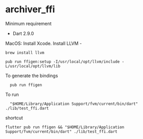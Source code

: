 # archiver_ffi

Minimum requirement
 - Dart 2.9.0

MacOS:
    Install Xcode.
    Install LLVM -  
    
```shell
brew install llvm

pub run ffigen:setup -I/usr/local/opt/llvm/include -L/usr/local/opt/llvm/lib
```

To generate the bindings
```shell
  pub run ffigen
```

To run
```shell
  "$HOME/Library/Application Support/fvm/current/bin/dart" ./lib/test_ffi.dart
```

shortcut
```shell 
flutter pub run ffigen && "$HOME/Library/Application Support/fvm/current/bin/dart" ./lib/test_ffi.dart

```



